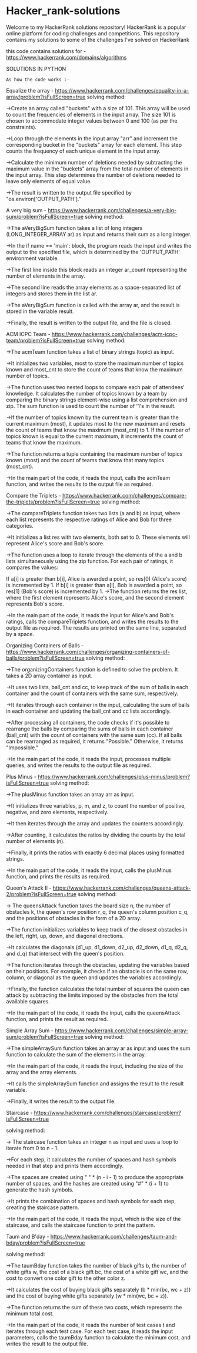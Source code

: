 # Hacker_rank-solutions
Welcome to my HackerRank solutions repository! HackerRank is a popular online platform for coding challenges and competitions. This repository contains my solutions to some of the challenges I've solved on HackerRank

this code contains solutions for - https://www.hackerrank.com/domains/algorithms

SOLUTIONS IN PYTHON 

    As how the code works :-
Equalize the array - https://www.hackerrank.com/challenges/equality-in-a-array/problem?isFullScreen=true
solving method:

->Create an array called "buckets" with a size of 101. This array will be used to count the frequencies of elements in the input array. The size 101 is chosen to accommodate integer values between 0 and 100 (as per the constraints).

->Loop through the elements in the input array "arr" and increment the corresponding bucket in the "buckets" array for each element. This step counts the frequency of each unique element in the input array.

->Calculate the minimum number of deletions needed by subtracting the maximum value in the "buckets" array from the total number of elements in the input array. This step determines the number of deletions needed to leave only elements of equal value.

->The result is written to the output file specified by "os.environ['OUTPUT_PATH']."

A very big sum - https://www.hackerrank.com/challenges/a-very-big-sum/problem?isFullScreen=true
solving method:

->The aVeryBigSum function takes a list of long integers (LONG_INTEGER_ARRAY ar) as input and returns their sum as a long integer.

->In the if name == 'main': block, the program reads the input and writes the output to the specified file, which is determined by the 'OUTPUT_PATH' environment variable.

->The first line inside this block reads an integer ar_count representing the number of elements in the array.

->The second line reads the array elements as a space-separated list of integers and stores them in the list ar.

->The aVeryBigSum function is called with the array ar, and the result is stored in the variable result.

->Finally, the result is written to the output file, and the file is closed.

ACM ICPC Team - https://www.hackerrank.com/challenges/acm-icpc-team/problem?isFullScreen=true
solving method:

->The acmTeam function takes a list of binary strings (topic) as input.

->It initializes two variables, most to store the maximum number of topics known and most_cnt to store the count of teams that know the maximum number of topics.

->The function uses two nested loops to compare each pair of attendees' knowledge. It calculates the number of topics known by a team by comparing the binary strings element-wise using a list comprehension and zip. The sum function is used to count the number of '1's in the result.

->If the number of topics known by the current team is greater than the current maximum (most), it updates most to the new maximum and resets the count of teams that know the maximum (most_cnt) to 1. If the number of topics known is equal to the current maximum, it increments the count of teams that know the maximum.

->The function returns a tuple containing the maximum number of topics known (most) and the count of teams that know that many topics (most_cnt).

->In the main part of the code, it reads the input, calls the acmTeam function, and writes the results to the output file as required.

Compare the Triplets - https://www.hackerrank.com/challenges/compare-the-triplets/problem?isFullScreen=true
solving method:

->The compareTriplets function takes two lists (a and b) as input, where each list represents the respective ratings of Alice and Bob for three categories.

->It initializes a list res with two elements, both set to 0. These elements will represent Alice's score and Bob's score.

->The function uses a loop to iterate through the elements of the a and b lists simultaneously using the zip function. For each pair of ratings, it compares the values:

If a[i] is greater than b[i], Alice is awarded a point, so res[0] (Alice's score) is incremented by 1.
If b[i] is greater than a[i], Bob is awarded a point, so res[1] (Bob's score) is incremented by 1.
->The function returns the res list, where the first element represents Alice's score, and the second element represents Bob's score.

->In the main part of the code, it reads the input for Alice's and Bob's ratings, calls the compareTriplets function, and writes the results to the output file as required. The results are printed on the same line, separated by a space.

Organizing Containers of Balls - https://www.hackerrank.com/challenges/organizing-containers-of-balls/problem?isFullScreen=true
solving method:

->The organizingContainers function is defined to solve the problem. It takes a 2D array container as input.

->It uses two lists, ball_cnt and cc, to keep track of the sum of balls in each container and the count of containers with the same sum, respectively.

->It iterates through each container in the input, calculating the sum of balls in each container and updating the ball_cnt and cc lists accordingly.

->After processing all containers, the code checks if it's possible to rearrange the balls by comparing the sums of balls in each container (ball_cnt) with the count of containers with the same sum (cc). If all balls can be rearranged as required, it returns "Possible." Otherwise, it returns "Impossible."

->In the main part of the code, it reads the input, processes multiple queries, and writes the results to the output file as required.

Plus Minus - https://www.hackerrank.com/challenges/plus-minus/problem?isFullScreen=true
solving method:

->The plusMinus function takes an array arr as input.

->It initializes three variables, p, m, and z, to count the number of positive, negative, and zero elements, respectively.

->It then iterates through the array and updates the counters accordingly.

->After counting, it calculates the ratios by dividing the counts by the total number of elements (n).

->Finally, it prints the ratios with exactly 6 decimal places using formatted strings.

->In the main part of the code, it reads the input, calls the plusMinus function, and prints the results as required.

Queen's Attack II - https://www.hackerrank.com/challenges/queens-attack-2/problem?isFullScreen=true
solving method:

-> The queensAttack function takes the board size n, the number of obstacles k, the queen's row position r_q, the queen's column position c_q, and the positions of obstacles in the form of a 2D array.

->The function initializes variables to keep track of the closest obstacles in the left, right, up, down, and diagonal directions.

->It calculates the diagonals (d1_up, d1_down, d2_up, d2_down, d1_q, d2_q, and d_q) that intersect with the queen's position.

->The function iterates through the obstacles, updating the variables based on their positions. For example, it checks if an obstacle is on the same row, column, or diagonal as the queen and updates the variables accordingly.

->Finally, the function calculates the total number of squares the queen can attack by subtracting the limits imposed by the obstacles from the total available squares.

->In the main part of the code, it reads the input, calls the queensAttack function, and prints the result as required.

Simple Array Sum - https://www.hackerrank.com/challenges/simple-array-sum/problem?isFullScreen=true
solving method:

->The simpleArraySum function takes an array ar as input and uses the sum function to calculate the sum of the elements in the array.

->In the main part of the code, it reads the input, including the size of the array and the array elements.

->It calls the simpleArraySum function and assigns the result to the result variable.

->Finally, it writes the result to the output file.

Staircase - https://www.hackerrank.com/challenges/staircase/problem?isFullScreen=true

solving method:

-> The staircase function takes an integer n as input and uses a loop to iterate from 0 to n - 1.

->For each step, it calculates the number of spaces and hash symbols needed in that step and prints them accordingly.

->The spaces are created using " " * (n - i - 1) to produce the appropriate number of spaces, and the hashes are created using "#" * (i + 1) to generate the hash symbols.

->It prints the combination of spaces and hash symbols for each step, creating the staircase pattern.

->In the main part of the code, it reads the input, which is the size of the staircase, and calls the staircase function to print the pattern.

Taum and B'day - https://www.hackerrank.com/challenges/taum-and-bday/problem?isFullScreen=true

solving method:

->The taumBday function takes the number of black gifts b, the number of white gifts w, the cost of a black gift bc, the cost of a white gift wc, and the cost to convert one color gift to the other color z.

->It calculates the cost of buying black gifts separately (b * min(bc, wc + z)) and the cost of buying white gifts separately (w * min(wc, bc + z)).

->The function returns the sum of these two costs, which represents the minimum total cost.

->In the main part of the code, it reads the number of test cases t and iterates through each test case. For each test case, it reads the input parameters, calls the taumBday function to calculate the minimum cost, and writes the result to the output file.
